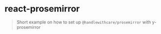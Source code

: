 # react-prosemirror
> Short example on how to set up `@handlewithcare/prosemirror` with y-prosemirror

